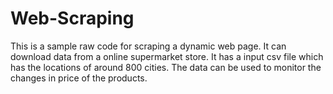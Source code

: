 # Web-Scraping
This is a sample raw code for scraping a dynamic web page. It can download data from a online supermarket store. It has a input csv file which has the locations of around 800 cities. The data can be used to monitor the changes in price of the products.
